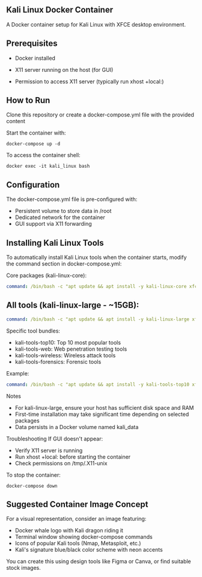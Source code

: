 ## Kali Linux Docker Container
A Docker container setup for Kali Linux with XFCE desktop environment.

## Prerequisites
- Docker installed

- X11 server running on the host (for GUI)

- Permission to access X11 server (typically run xhost +local:)

## How to Run
Clone this repository or create a docker-compose.yml file with the provided content

Start the container with:

```
docker-compose up -d
```

To access the container shell:

```
docker exec -it kali_linux bash
```

## Configuration
The docker-compose.yml file is pre-configured with:

- Persistent volume to store data in /root
- Dedicated network for the container
- GUI support via X11 forwarding

## Installing Kali Linux Tools
To automatically install Kali Linux tools when the container starts, modify the command section in docker-compose.yml:

Core packages (kali-linux-core):

```yaml
command: /bin/bash -c "apt update && apt install -y kali-linux-core xfce4 xfce4-terminal && startxfce4"
```

## All tools (kali-linux-large - ~15GB):

```yaml
command: /bin/bash -c "apt update && apt install -y kali-linux-large xfce4 xfce4-terminal && startxfce4"
```

Specific tool bundles:

- kali-tools-top10: Top 10 most popular tools
- kali-tools-web: Web penetration testing tools
- kali-tools-wireless: Wireless attack tools
- kali-tools-forensics: Forensic tools

Example:

```yaml
command: /bin/bash -c "apt update && apt install -y kali-tools-top10 xfce4 xfce4-terminal && startxfce4"
```

Notes

- For kali-linux-large, ensure your host has sufficient disk space and RAM
- First-time installation may take significant time depending on selected packages
- Data persists in a Docker volume named kali_data

Troubleshooting
If GUI doesn't appear:

- Verify X11 server is running
- Run xhost +local: before starting the container
- Check permissions on /tmp/.X11-unix

To stop the container:

```
docker-compose down
```

## Suggested Container Image Concept
For a visual representation, consider an image featuring:

- Docker whale logo with Kali dragon riding it
- Terminal window showing docker-compose commands
- Icons of popular Kali tools (Nmap, Metasploit, etc.)
- Kali's signature blue/black color scheme with neon accents

You can create this using design tools like Figma or Canva, or find suitable stock images.
